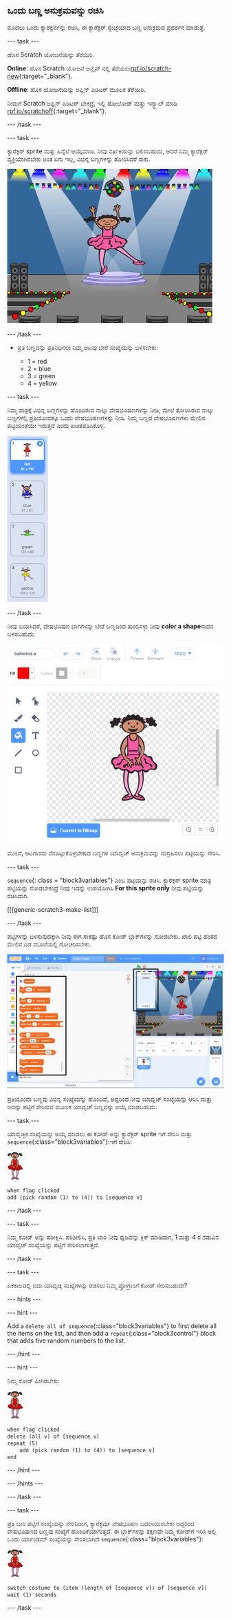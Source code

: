 ## ಒಂದು ಬಣ್ಣ ಅನುಕ್ರಮವನ್ನು ರಚಿಸಿ

ಮೊದಲು ಒಂದು ಕ್ಯಾರೆಕ್ಟರ್ವನ್ನು ರಚಿಸಿ, ಈ ಕ್ಯಾರೆಕ್ಟರ್ ಸ್ವೇಚ್ಛೆಯಾದ ಬಣ್ಣ ಅನುಕ್ರಮದ ಪ್ರದರ್ಶನ ಮಾಡುತ್ತೆ.

\--- task \---

ಹೊಸ Scratch ಯೋಜನೆಯನ್ನು ತೆರೆಯಿರಿ.

**Online**: ಹೊಸ Scratch ಯೋಜನೆ ಆನ್ಲೈನ್ ನಲ್ಲಿ ತೆರೆಯಲು[rpf.io/scratch-new](https://rpf.io/scratch-new){:target="_blank"}.

**Offline**: ಹೊಸ ಯೋಜನೆಯನ್ನು ಅಫ್ಲಿನ್ ಎಡಿಟರ್ ಮೂಲಕ ತೆರೆಯಿರಿ.

ನೀಮಗೆ Scratch ಅಫ್ಲಿನ್ ಎಡಿಟರ್ ಬೇಕಿದ್ರೆ, ಇಲ್ಲಿ ಡೋಲೋಡ್ ಮತ್ತು ಇನ್ಸ್ಟಾಲ್ ಮಾಡಿ [rpf.io/scratchoff](https://rpf.io/scratchoff){:target="_blank"}.

\--- /task \---

\--- task \---

ಕ್ಯಾರೆಕ್ಟರ್ sprite ಮತ್ತು ಹಿನ್ನೆಲೆ ಆಯ್ಕೆಮಾಡಿ. ನೀವು ನರ್ತಿಕಿಯನ್ನು ಬಲಿಸಬಹುದು, ಆದರೆ ನಿಮ್ಮ ಕ್ಯಾರೆಕ್ಟರ್ ವ್ಯಕ್ತಿಯಾಗಿರಬೇಕು ಅಂತ ಏನು ಇಲ್ಲ, ವಿಭಿನ್ನ ಬಣ್ಣಗಳನ್ನು ತೋರಿಸಿದರೆ ಸಾಕು.

![screenshot](images/colour-sprite.png)

\--- /task \---

+ ಪ್ರತಿ ಬಣ್ಣವನ್ನು ಪ್ರತಿನಿಧಿಸಲು ನಿಮ್ಮ ಆಟವು ಬೇರೆ ಸಂಖ್ಯೆಯನ್ನು ಬಳಸಬೇಕು:
    
    + 1 = red
    + 2 = blue
    + 3 = green
    + 4 = yellow

\--- task \---

ನಿಮ್ಮ ಪಾತ್ರಕ್ಕೆ ವಿಭಿನ್ನ ಬಣ್ಣಗಳನ್ನು ಹೊಂದಿರುವ ನಾಲ್ಕು ವೇಷಭೂಷಣಗಳನ್ನು ನೀಡಿ, ಮೇಲೆ ತೋರಿಸಿರುವ ನಾಲ್ಕು ಬಣ್ಣಗಳಲ್ಲಿ ಪ್ರತಿಯೊಂದಕ್ಕೂ ಒಂದು ವೇಷಭೂಷಣಗಳನ್ನು ನೀಡಿ. ನಿಮ್ಮ ಬಣ್ಣದ ವೇಷಭೂಷಣಗಳು ಮೇಲಿನ ಪಟ್ಟಿಯಂತೆಯೇ ಇರುತ್ತವೆ ಎಂದು ಖಚಿತಪಡಿಸಿಕೊಳ್ಳಿ.

![screenshot](images/colour-costume.png)

\--- /task \---

ನೀವು ಬಯಸಿದರೆ, ವೇಷಭೂಷಣ ಭಾಗಗಳನ್ನು ಬೇರೆ ಬಣ್ಣದಿಂದ ತುಂಬಿಸಳ್ಳು ನೀವು **color a shape**ಸಾಧನ ಬಳಸಬಹುದು.

![ಬಣ್ಣ-ಒಂದು-ಆಕಾರ](images/color-a-shape.png)

ಮುಂದೆ, ಆಟಗಾರನು ನೆನಪಿಟ್ಟುಕೊಳ್ಳಬೇಕಾದ ಬಣ್ಣಗಳ ಯಾದೃಚ್ ಅನುಕ್ರಮವನ್ನು ಸಂಗ್ರಹಿಸಲು ಪಟ್ಟಿಯನ್ನು ಸೇರಿಸಿ.

\--- task \---

`sequence`{: class = "block3variables"} ಎಂಬ ಪಟ್ಟಿಯನ್ನು ರಚಿಸಿ. ಕ್ಯಾರೆಕ್ಟರ್ sprite ಮಾತ್ರ ಪಟ್ಟಿಯನ್ನು ನೋಡಬೇಕಂದ್ರೆ ನೀವು ಇದನ್ನು ಉಪಯೋಗಿಸಿ **For this sprite only** ನೀವು ಪಟ್ಟಿಯನ್ನು ರಚಿಸಿದಾಗ.

[[[generic-scratch3-make-list]]]

\--- /task \---

ಪಟ್ಟಿಗಳನ್ನು ಬಳಸುವುದಕ್ಕಾಗಿ ನೀವು ಈಗ ಸಾಕಷ್ಟು ಹೊಸ ಕೋಡ್ ಬ್ಲಾಕ್‌ಗಳನ್ನು ನೋಡಬೇಕು. ಖಾಲಿ ಪಟ್ಟಿ ಹಂತದ ಮೇಲಿನ ಎಡ ಮೂಲೆಯಲ್ಲಿ ಗೋಚರಿಸಬೇಕು.

![screenshot](images/colour-list-blocks-annotated.png)

ಪ್ರತಿಯೊಂದು ಬಣ್ಣವು ವಿಭಿನ್ನ ಸಂಖ್ಯೆಯನ್ನು ಹೊಂದಿದೆ, ಆದ್ದರಿಂದ ನೀವು ಯಾದೃಚ್ ಸಂಖ್ಯೆಯನ್ನು ಆರಿಸಿ ಮತ್ತು ಅದನ್ನು ಪಟ್ಟಿಗೆ ಸೇರಿಸುವ ಮೂಲಕ ಯಾದೃಚ್ ಬಣ್ಣವನ್ನು ಆಯ್ಕೆ ಮಾಡಬಹುದು.

\--- task \---

ಯಾದೃಚ್ಛಿಕ ಸಂಖ್ಯೆಯನ್ನು ಆಯ್ಕೆ ಮಾಡಲು ಈ ಕೋಡ್ ಅನ್ನು ಕ್ಯಾರೆಕ್ಟರ್ sprite ಇಗೆ ಸೇರಿಸಿ ಮತ್ತು `sequence`{:class="block3variables"}:ಇಗೆ ಸೇರಿಸಿ:

![ನರ್ತಕಿಯಾಗಿ](images/ballerina.png)

```blocks3
when flag clicked
add (pick random (1) to (4)) to [sequence v]
```

\--- /task \---

\--- task \---

ನಿಮ್ಮ ಕೋಡ್ ಅನ್ನು ಪರೀಕ್ಷಿಸಿ. ಪರಿಶೀಲಿಸಿ, ಪ್ರತಿ ಬಾರಿ ನೀವು ಧ್ವಜವನ್ನು ಕ್ಲಿಕ್ ಮಾಡಿದಾಗ, 1 ಮತ್ತು 4 ರ ನಡುವಿನ ಯಾದೃಚ್ ಸಂಖ್ಯೆಯನ್ನು ಪಟ್ಟಿಗೆ ಸೇರಿಸಲಾಗುತ್ತದೆ.

\--- /task \---

\--- task \---

ಏಕಕಾಲದಲ್ಲಿ ಐದು ಯಾದೃಚ್ಕ ಸಂಖ್ಯೆಗಳನ್ನು ರಚಿಸಲು ನಿಮ್ಮ ಪ್ರೋಗ್ರಾಂಗೆ ಕೋಡ್ ಸೇರಿಸಬಹುದೇ?

\--- hints \---

\--- hint \---

Add a `delete all of sequence`{:class="block3variables"} to first delete all the items on the list, and then add a `repeat`{:class="block3control"} block that adds five random numbers to the list.

\--- /hint \---

\--- hint \---

ನಿಮ್ಮ ಕೋಡ್ ಹೀಗಿರಬೇಕು:

![ನರ್ತಕಿಯಾಗಿ](images/ballerina.png)

```blocks3
when flag clicked
delete (all v) of [sequence v]
repeat (5)
    add (pick random (1) to (4)) to [sequence v]
end
```

\--- /hint \---

\--- /hints \---

\--- /task \---

\--- task \---

ಪ್ರತಿ ಬಾರಿ ಪಟ್ಟಿಗೆ ಸಂಖ್ಯೆಯನ್ನು ಸೇರಿಸಿದಾಗ, ಕ್ಯಾರೆಕ್ಟರ್ವು ವೇಷಭೂಷಣ ಬದಲಾಯಿಸಬೇಕು ಆದ್ದರಿಂದ ವೇಷಭೂಷಣದ ಬಣ್ಣವು ಸಂಖ್ಯೆಗೆ ಹೊಂದಿಕೆಯಾಗುತ್ತದೆ. ಈ ಬ್ಲಾಕ್‌ಗಳನ್ನು ತಕ್ಷಣವೇ ನಿಮ್ಮ ಕೋಡ್‌ಗೆ ಇರಿಸಿ ಅಲ್ಲಿ ಒಂದು ರ್ಯಾಂಡಮ್ ಸಂಖ್ಯೆಯನ್ನು ಸೇರಿಸಲಾಗಿದೆ `sequence`{:class="block3variables"}:

![ನರ್ತಕಿಯಾಗಿ](images/ballerina.png)

```blocks3
switch costume to (item (length of [sequence v]) of [sequence v])
wait (1) seconds
```

\--- /task \---